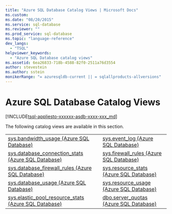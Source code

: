 ```yaml
---
title: "Azure SQL Database Catalog Views | Microsoft Docs"
ms.custom: 
ms.date: "08/20/2015"
ms.service: sql-database 
ms.reviewer: ""
ms.prod_service: sql-database
ms.topic: "language-reference"
dev_langs: 
  - "TSQL"
helpviewer_keywords: 
  - "Azure SQL Database catalog views"
ms.assetid: 6ea26833-718b-4588-82f0-2511a76d3554
author: stevestein
ms.author: sstein
monikerRange: "= azuresqldb-current || = sqlallproducts-allversions"
---
```

# Azure SQL Database Catalog Views
[!INCLUDE[tsql-appliesto-xxxxxx-asdb-xxxx-xxx_md](../../includes/tsql-appliesto-xxxxxx-asdb-xxxx-xxx-md.md)]

  The following catalog views are available in this section.  
  
|||  
|-|-|  
|[sys.bandwidth_usage &#40;Azure SQL Database&#41;](../../relational-databases/system-catalog-views/sys-bandwidth-usage-azure-sql-database.md)|[sys.event_log &#40;Azure SQL Database&#41;](../../relational-databases/system-catalog-views/sys-event-log-azure-sql-database.md)|  
|[sys.database_connection_stats &#40;Azure SQL Database&#41;](../../relational-databases/system-catalog-views/sys-database-connection-stats-azure-sql-database.md)|[sys.firewall_rules &#40;Azure SQL Database&#41;](../../relational-databases/system-catalog-views/sys-firewall-rules-azure-sql-database.md)|  
|[sys.database_firewall_rules &#40;Azure SQL Database&#41;](../../relational-databases/system-catalog-views/sys-database-firewall-rules-azure-sql-database.md)|[sys.resource_stats &#40;Azure SQL Database&#41;](../../relational-databases/system-catalog-views/sys-resource-stats-azure-sql-database.md)|  
|[sys.database_usage &#40;Azure SQL Database&#41;](../../relational-databases/system-catalog-views/sys-database-usage-azure-sql-database.md)|[sys.resource_usage &#40;Azure SQL Database&#41;](../../relational-databases/system-catalog-views/sys-resource-usage-azure-sql-database.md)|  
|[sys.elastic_pool_resource_stats &#40;Azure SQL Database&#41;](../../relational-databases/system-catalog-views/sys-elastic-pool-resource-stats-azure-sql-database.md)|[dbo.server_quotas &#40;Azure SQL Database&#41;](../../relational-databases/system-catalog-views/dbo-server-quotas-azure-sql-database.md)|  
  
  
